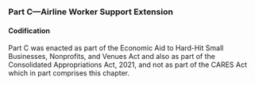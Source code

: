 ### Part C—Airline Worker Support Extension ###

#### Codification ####

Part C was enacted as part of the Economic Aid to Hard-Hit Small Businesses, Nonprofits, and Venues Act and also as part of the Consolidated Appropriations Act, 2021, and not as part of the CARES Act which in part comprises this chapter.